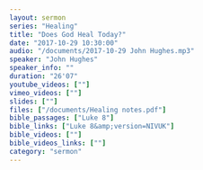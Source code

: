 ```yaml
---
layout: sermon
series: "Healing"
title: "Does God Heal Today?"
date: "2017-10-29 10:30:00"
audio: "/documents/2017-10-29 John Hughes.mp3"
speaker: "John Hughes"
speaker_info: ""
duration: "26'07"
youtube_videos: [""]
vimeo_videos: [""]
slides: [""]
files: ["/documents/Healing notes.pdf"]
bible_passages: ["Luke 8"]
bible_links: ["Luke 8&amp;version=NIVUK"]
bible_videos: [""]
bible_videos_links: [""]
category: "sermon"
---
```

